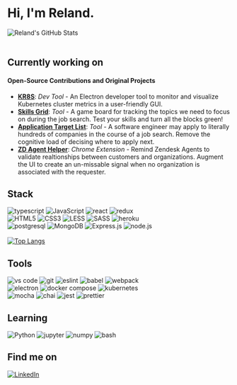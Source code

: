 # Hi, I'm Reland.

![Reland's GitHub Stats](https://github-readme-stats.vercel.app/api?username=relandboyle&include_all_commits=true&count_private=true&show_icons=true&theme=tokyonight&hide=issues,contribs)
<br><br>
## Currently working on
#### Open-Source Contributions and Original Projects
- [**KR8S**](https://github.com/open-source-labs/kr8s): *Dev Tool* - An Electron developer tool to monitor and visualize Kubernetes cluster metrics in a user-friendly GUI.
- [**Skills Grid**](https://github.com/relandboyle/interview-skills-grid): *Tool* - A game board for tracking the topics we need to focus on during the job search. Test your skills and turn all the blocks green!
- [**Application Target List**](https://github.com/relandboyle/application-list-generator): *Tool* - A software engineer may apply to literally hundreds of companies in the course of a job search. Remove the cognitive load of decising where to apply next.
- [**ZD Agent Helper**](https://github.com/relandboyle/ZD-Agent-Helper): *Chrome Extension* - Remind Zendesk Agents to validate realtionships between customers and organizations. Augment the UI to create an un-missable signal when no organization is associated with the requester.

## Stack

![typescript](https://img.shields.io/badge/TypeScript-007ACC?style=for-the-badge&logo=typescript&logoColor=white)
![JavaScript](https://img.shields.io/badge/JavaScript_ES12-F7DF1E?style=for-the-badge&logo=javascript&logoColor=black)
![react](https://img.shields.io/badge/React-20232A?style=for-the-badge&logo=react&logoColor=61DAFB)
![redux](https://img.shields.io/badge/Redux-593D88?style=for-the-badge&logo=redux&logoColor=white)
\
![HTML5](https://img.shields.io/badge/HTML5-E34F26?style=for-the-badge&logo=html5&logoColor=white)
![CSS3](https://img.shields.io/badge/CSS3-1572B6?style=for-the-badge&logo=css3&logoColor=white)
![LESS](https://img.shields.io/badge/Less-004daa?style=for-the-badge&logo=csswizardry&logoColor=white)
![SASS](https://img.shields.io/badge/Sass-CC6699?style=for-the-badge&logo=sass&logoColor=white)
![heroku](https://img.shields.io/badge/Heroku-430098?style=for-the-badge&logo=heroku&logoColor=white)
\
![postgresql](https://img.shields.io/badge/PostgreSQL-316192?style=for-the-badge&logo=postgresql&logoColor=white)
![MongoDB](https://img.shields.io/badge/MongoDB-4EA94B?style=for-the-badge&logo=mongodb&logoColor=white)
![Express.js](https://img.shields.io/badge/Express.js-404D59?style=for-the-badge&logo=express&logoColor=white)
![node.js](https://img.shields.io/badge/Node.js-43853D?style=for-the-badge&logo=node.js&logoColor=white)
\
\
[![Top Langs](https://github-readme-stats.vercel.app/api/top-langs/?username=relandboyle&layout=compact&langs_count=10&theme=tokyonight)](https://github.com/relandboyle/github-readme-stats)

## Tools

![vs code](https://img.shields.io/badge/VSCode-007acc?style=for-the-badge&logo=visual-studio-code&logoColor=white)
![git](https://img.shields.io/badge/Git-F05032?style=for-the-badge&logo=Git&logoColor=white)
![eslint](https://img.shields.io/badge/ESLint-4B32C3?style=for-the-badge&logo=Eslint&logoColor=white)
![babel](https://img.shields.io/badge/Babel-F9DC3E?style=for-the-badge&logo=babel&logoColor=white)
![webpack](https://img.shields.io/badge/Webpack-8DD6F9?style=for-the-badge&logo=Webpack&logoColor=white)
\
![electron](https://img.shields.io/badge/Electron-47848F?style=for-the-badge&logo=electron&logoColor=white)
![docker compose](https://img.shields.io/badge/Docker_Compose-2496ED?style=for-the-badge&logo=docker&logoColor=white)
![kubernetes](https://img.shields.io/badge/kubernetes-326CE5?style=for-the-badge&logo=kubernetes&logoColor=white)
\
![mocha](https://img.shields.io/badge/Mocha-8D6748?style=for-the-badge&logo=Mocha&logoColor=white)
![chai](https://img.shields.io/badge/Chai-A30701?style=for-the-badge&logo=Chai&logoColor=white)
![jest](https://img.shields.io/badge/Jest-C21325?style=for-the-badge&logo=Jest&logoColor=white)
![prettier](https://img.shields.io/badge/Prettier-F7B93E?style=for-the-badge&logo=prettier&logoColor=white)

## Learning

![Python](https://img.shields.io/badge/Python-F37626?style=for-the-badge&logo=python&logoColor=white)
![jupyter](https://img.shields.io/badge/Jupyter-F37626?style=for-the-badge&logo=jupyter&logoColor=white)
![numpy](https://img.shields.io/badge/Numpy-013243?style=for-the-badge&logo=numpy&logoColor=white)
![bash](https://img.shields.io/badge/BASH-4EAA25?style=for-the-badge&logo=gnubash&logoColor=white)

## Find me on

[![LinkedIn](https://img.shields.io/badge/LinkedIn-0077B5?style=for-the-badge&logo=linkedin&logoColor=white)](https://linkedin.com/in/reland-boyle)
